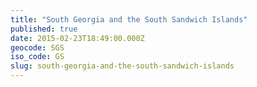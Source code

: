 ```yaml
---
title: "South Georgia and the South Sandwich Islands"
published: true
date: 2015-02-23T18:49:00.000Z
geocode: SGS
iso_code: GS
slug: south-georgia-and-the-south-sandwich-islands
---
```

